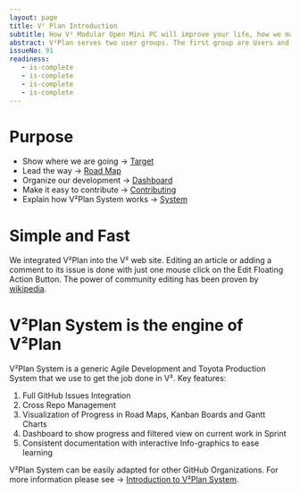 ```yaml
---
layout: page
title: V² Plan Introduction
subtitle: How V² Modular Open Mini PC will improve your life, how we make it happen and how you can help.
abstract: V²Plan serves two user groups. The first group are Users and Contributors of V². The second group are GitHub users who are looking for an Agile Project Management and Toyota Production System to add to their GitHub Organization.
issueNo: 91
readiness:
   - is-complete
   - is-complete
   - is-complete
   - is-complete
---
```




# Purpose <a name="purpose"></a>
- Show where we are going → [Target](/plan/target/)
- Lead the way → [Road Map](/plan/road-map/)
- Organize our development → [Dashboard](/plan/dashboard/)
- Make it easy to contribute → [Contributing](/plan/contributing/)
- Explain how V²Plan System works → [System](/plan/system/)


# Simple and Fast <a name="simple"></a>
We integrated V²Plan into the V² web site. Editing an article or adding a comment to its issue is done with just one mouse click on the Edit Floating Action Button. The power of community editing has been proven by  [wikipedia](https://www.wikipedia.org/).


# V²Plan System is the engine of V²Plan <a name="engine"></a>
V²Plan System is a generic Agile Development and Toyota Production System  that we use to get the job done in V². Key features:

1. Full GitHub Issues Integration
2. Cross Repo Management
3. Visualization of Progress in Road Maps, Kanban Boards and Gantt Charts
4. Dashboard to show progress and filtered view on current work in Sprint 
5. Consistent documentation with interactive Info-graphics to ease learning

V²Plan System can be easily adapted for other GitHub Organizations. For more information please see → [Introduction to V²Plan System](/plan/system/).
